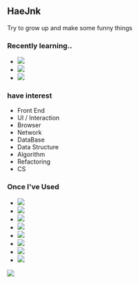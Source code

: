 ## HaeJnk

Try to grow up
and make some funny things

### Recently learning..
- <img src="https://img.shields.io/badge/HTML5-E34F26?style=flat-square&logo=HTML5&logoColor=ffffff"/>
- <img src="https://img.shields.io/badge/CSS3-1572B6?style=flat-square&logo=CSS3&logoColor=ffffff"/>
- <img src="https://img.shields.io/badge/JS (ES6)-F7DF1E?style=flat-square&logo=JavaScript&logoColor=ffffff"/>

### have interest
- Front End 
- UI / Interaction 
- Browser
- Network
- DataBase
- Data Structure
- Algorithm
- Refactoring
- CS 

### Once I've Used
- <img src="https://img.shields.io/badge/C-A8B9CC?style=flat-square&logo=C&logoColor=ffffff"/>
- <img src="https://img.shields.io/badge/Node.js-339933?style=flat-square&logo=Node.js&logoColor=ffffff"/>
- <img src="https://img.shields.io/badge/Adobe XD-FF61F6?style=flat-square&logo=Adobe XD&logoColor=ffffff"/>
- <img src="https://img.shields.io/badge/Adobe Photoshop-31A8FF?style=flat-square&logo=Adobe Photoshop&logoColor=ffffff"/>
- <img src="https://img.shields.io/badge/Adobe Illustrator-FF9A00?style=flat-square&logo=Adobe Illustrator&logoColor=ffffff"/>
- <img src="https://img.shields.io/badge/Notion-FFFFFF?style=flat-square&logo=Notion&logoColor=000000"/>
- <img src="https://img.shields.io/badge/Visual Studio-5C2D91?style=flat-square&logo=Visual Studio&logoColor=ffffff"/>
- <img src="https://img.shields.io/badge/Visual Studio Code-007ACC?style=flat-square&logo=Visual Studio Code&logoColor=ffffff"/>


<a href="https://github.com/HaeJnk"><img src="https://hits.seeyoufarm.com/api/count/incr/badge.svg?url=https%3A%2F%2Fgithub.com%2FHaeJnk&count_bg=%23000000&title_bg=%23000000&icon=github.svg&icon_color=%23E7E7E7&title=GitHub&edge_flat=false)"/></a>

<!---
HaeJnk/HaeJnk is a ✨ special ✨ repository because its `README.md` (this file) appears on your GitHub profile.
You can click the Preview link to take a look at your changes.
--->
